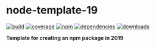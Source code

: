 # node-template-19

[![build](https://img.shields.io/travis/danday74/node-template-19/master.svg?label=linux)](https://travis-ci.org/danday74/node-template-19)
[![coverage](https://coveralls.io/repos/github/danday74/node-template-19/badge.svg)](https://coveralls.io/github/danday74/node-template-19)
[![npm](https://img.shields.io/npm/v/node-template-19.svg)](https://www.npmjs.com/package/node-template-19)
[![dependencies](https://david-dm.org/danday74/node-template-19/status.svg)](https://david-dm.org/danday74/node-template-19)
[![downloads](https://img.shields.io/npm/dm/node-template-19.svg)](https://www.npmjs.com/package/node-template-19)

**Template for creating an npm package in 2019**
